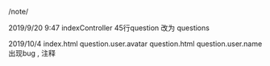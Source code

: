 /note/

2019/9/20 9:47 indexController 45行question 改为 questions

2019/10/4 index.html question.user.avatar
          question.html question.user.name 出现bug , 注释 


